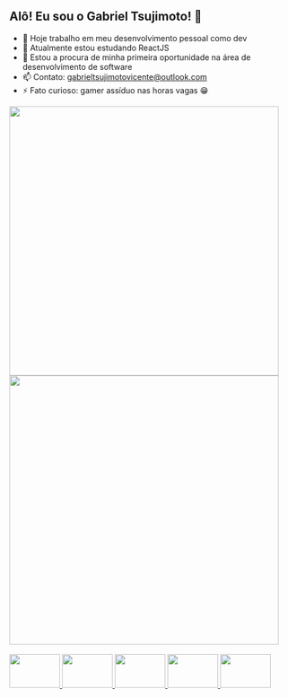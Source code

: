 ## Alô! Eu sou o Gabriel Tsujimoto! 👋

- 🔭 Hoje trabalho em meu desenvolvimento pessoal como dev
- 🌱 Atualmente estou estudando ReactJS
- 👀 Estou a procura de minha primeira oportunidade na área de desenvolvimento de software
- 📫 Contato: gabrieltsujimotovicente@outlook.com
- ⚡ Fato curioso: gamer assíduo nas horas vagas 😁

<div >
  <a href="https://github.com/GabTVicente">
  <img width='480em' margin-right=10px src="https://github-readme-stats.vercel.app/api?username=GabTVicente&show_icons=true&theme=tokyonight&include_all_commits=true&count_private=true"/>
  <img width='480em'src="https://github-readme-stats.vercel.app/api/top-langs/?username=GabTVicente&layout=compact&langs_count=16&theme=tokyonight"/>
</div></br>
<div style="display inline-block">
	<img height=60 width=90 src='https://cdn.jsdelivr.net/gh/devicons/devicon/icons/javascript/javascript-original.svg'>
	<img height=60 width=90 src='https://cdn.jsdelivr.net/gh/devicons/devicon/icons/html5/html5-plain-wordmark.svg'>
	<img height=60 width=90 src='https://cdn.jsdelivr.net/gh/devicons/devicon/icons/css3/css3-plain-wordmark.svg'>
	<img height=60 width=90 src='https://cdn.jsdelivr.net/gh/devicons/devicon/icons/webpack/webpack-plain-wordmark.svg'>
	<img height=60 width=90 src='https://cdn.jsdelivr.net/gh/devicons/devicon/icons/java/java-original-wordmark.svg'>
</div>
